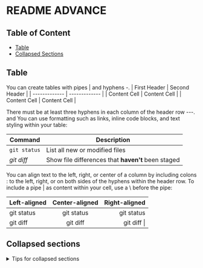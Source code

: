 # README ADVANCE

## Table of Content
- [Table](#table)
- [Collapsed Sections](#collapsed-sections)

## Table
You can create tables with pipes | and hyphens -.
| First Header  | Second Header |
| ------------- | ------------- |
| Content Cell  | Content Cell  |
| Content Cell  | Content Cell  |

There must be at least three hyphens in each column of the header row ---. and You can use formatting such as links, inline code blocks, and text styling within your table:

| Command | Description |
| --- | --- |
| `git status` | List all new or modified files |
| *git diff* | Show file differences that **haven't** been staged |

You can align text to the left, right, or center of a column by including colons : to the left, right, or on both sides of the hyphens within the header row. To include a pipe | as content within your cell, use a \ before the pipe:

| Left-aligned | Center-aligned | Right-aligned |
| :---         |     :---:      |          ---: |
| git status   | git status     | git status    |
| git diff     | git diff       | git diff \|   |



## Collapsed sections
<details>

<summary>Tips for collapsed sections</summary>

### You can add a header
You can add text within a collapsed section.  
You can add an image or a code block, too.

```ruby
   puts "Hello World"
```

</details>